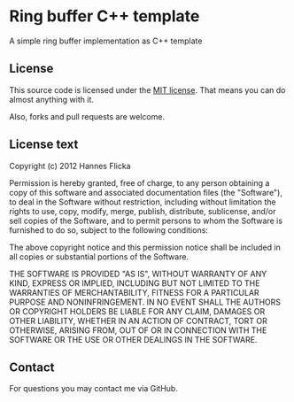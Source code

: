 # Ring buffer C++ template

A simple ring buffer implementation as C++ template

## License

This source code is licensed under the 
[MIT license](http://www.opensource.org/licenses/MIT). 
That means you can do almost anything with it.

Also, forks and pull requests are welcome.

## License text

Copyright (c) 2012 Hannes Flicka

Permission is hereby granted, free of charge, to any person obtaining a copy
of this software and associated documentation files (the "Software"), to deal
in the Software without restriction, including without limitation the rights
to use, copy, modify, merge, publish, distribute, sublicense, and/or sell
copies of the Software, and to permit persons to whom the Software is
furnished to do so, subject to the following conditions:

The above copyright notice and this permission notice shall be included in
all copies or substantial portions of the Software.

THE SOFTWARE IS PROVIDED "AS IS", WITHOUT WARRANTY OF ANY KIND, EXPRESS OR
IMPLIED, INCLUDING BUT NOT LIMITED TO THE WARRANTIES OF MERCHANTABILITY,
FITNESS FOR A PARTICULAR PURPOSE AND NONINFRINGEMENT. IN NO EVENT SHALL THE
AUTHORS OR COPYRIGHT HOLDERS BE LIABLE FOR ANY CLAIM, DAMAGES OR OTHER
LIABILITY, WHETHER IN AN ACTION OF CONTRACT, TORT OR OTHERWISE, ARISING FROM,
OUT OF OR IN CONNECTION WITH THE SOFTWARE OR THE USE OR OTHER DEALINGS IN
THE SOFTWARE.

## Contact

For questions you may contact me via GitHub.
